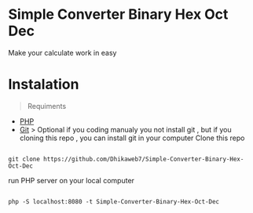 # Simple Converter Binary Hex Oct Dec

Make your calculate work in easy

# Instalation
> Requiments
- [PHP](php.md)
- [Git](git.md) > Optional if you coding manualy you not install git , but if you cloning this repo , you can install git in your computer
Clone this repo

```shell

git clone https://github.com/Dhikaweb7/Simple-Converter-Binary-Hex-Oct-Dec

```

run PHP server on your local computer

```shell

php -S localhost:8080 -t Simple-Converter-Binary-Hex-Oct-Dec

```
